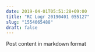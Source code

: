 ```yaml
---
date: 2019-04-01T05:51:28+09:00
title: "RC Logr 20190401 055127"
slug: "1554065488"
draft: false
---
```


Post content in markdown format
